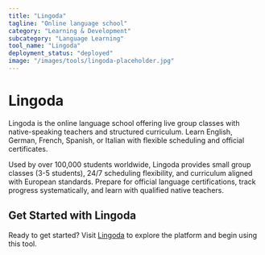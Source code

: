 ```yaml
---
title: "Lingoda"
tagline: "Online language school"
category: "Learning & Development"
subcategory: "Language Learning"
tool_name: "Lingoda"
deployment_status: "deployed"
image: "/images/tools/lingoda-placeholder.jpg"
---
```


# Lingoda

Lingoda is the online language school offering live group classes with native-speaking teachers and structured curriculum. Learn English, German, French, Spanish, or Italian with flexible scheduling and official certificates.

Used by over 100,000 students worldwide, Lingoda provides small group classes (3-5 students), 24/7 scheduling flexibility, and curriculum aligned with European standards. Prepare for official language certifications, track progress systematically, and learn with qualified native teachers.
## Get Started with Lingoda

Ready to get started? Visit [Lingoda](https://lingoda.com) to explore the platform and begin using this tool.
